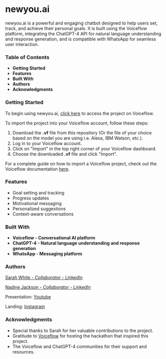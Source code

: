 # newyou.ai

newyou.ai is a powerful and engaging chatbot designed to help users set, track, and achieve their personal goals. It is built using the Voiceflow platform, integrating the ChatGPT-4 API for natural language understanding and response generation, and is compatible with WhatsApp for seamless user interaction.

### Table of Contents

- **Getting Started**
- **Features**
- **Built With**
- **Authors**
- **Acknowledgments**

### Getting Started

To begin using newyou.ai, [click here](https://creator.voiceflow.com/prototype/644d819442a056dee81b351f) to access the project on Voiceflow.

To import the project into your Voiceflow account, follow these steps:

1. Download the **.vf** file from this repository (Or the file of your choice based on the model you are using i.e. Alexa, IBM Watson, etc.).
2. Log in to your Voiceflow account.
3. Click on "Import" in the top right corner of your Voiceflow dashboard.
4. Choose the downloaded **.vf** file and click "Import".

For a complete guide on how to import a Voiceflow project, check out the Voiceflow documentation [here](https://www.voiceflow.com/docs).

### Features

- Goal setting and tracking
- Progress updates
- Motivational messaging
- Personalized suggestions
- Context-aware conversations

### Built With

- **Voiceflow - Conversational AI platform**
- **ChatGPT-4 - Natural language understanding and response generation**
- **WhatsApp - Messaging platform**

### Authors
   
[Sarah White - *Collaborator* - LinkedIn](https://www.linkedin.com/in/sarah-white-85503438/)

[Nadine Jackson - *Collaborator* - LinkedIn](https://www.linkedin.con/in/nadinejackson1/)

Presentation: [Youtube](https://youtu.be/F9de9zydfQ4)

Landing: [Instagram](https://www.instagram.com/newyou.ai/)

### Acknowledgments

- Special thanks to Sarah for her valuable contributions to the project.
- Gratitude to [Voiceflow](twitter.com/voiceflowHQ) for hosting the hackathon that inspired this project.
- The Voiceflow and ChatGPT-4 communities for their support and resources.
